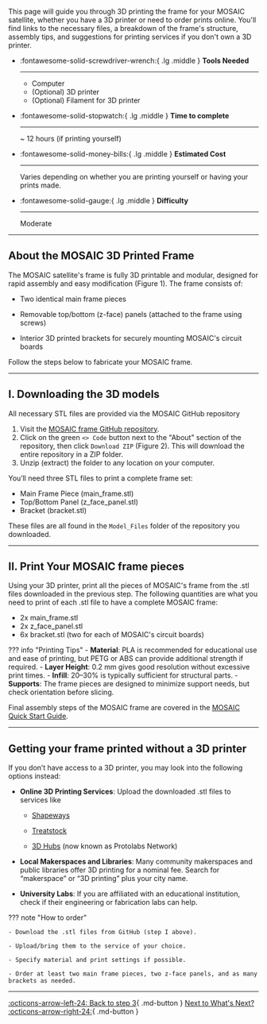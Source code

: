 This page will guide you through 3D printing the frame for your MOSAIC satellite, whether you have a 3D printer or need to order prints online. You'll find links to the necessary files, a breakdown of the frame's structure, assembly tips, and suggestions for printing services if you don't own a 3D printer.

<div class="grid cards" markdown>

-   :fontawesome-solid-screwdriver-wrench:{ .lg .middle } __Tools Needed__

    ---

    - Computer 
    - (Optional) 3D printer
    - (Optional) Filament for 3D printer

-   :fontawesome-solid-stopwatch:{ .lg .middle } __Time to complete__

    ---

    ~ 12 hours (if printing yourself)

-   :fontawesome-solid-money-bills:{ .lg .middle } __Estimated Cost__

    ---

    Varies depending on whether you are printing yourself or having your prints made.

-   :fontawesome-solid-gauge:{ .lg .middle } __Difficulty__

    ---

    Moderate

</div>

---

## About the MOSAIC 3D Printed Frame

The MOSAIC satellite's frame is fully 3D printable and modular, designed for rapid assembly and easy modification (Figure 1). The frame consists of:

- Two identical main frame pieces

- Removable top/bottom (z-face) panels (attached to the frame using screws)

- Interior 3D printed brackets for securely mounting MOSAIC's circuit boards

Follow the steps below to fabricate your MOSAIC frame.

---

## I. Downloading the 3D models

All necessary STL files are provided via the MOSAIC GitHub repository

1. Visit the [MOSAIC frame GitHub repository](https://github.com/MOSAIC-Satellite/frame/tree/main).
2. Click on the green `<> Code` button next to the "About" section of the repository, then click `Download ZIP` (Figure 2). This will download the entire repository in a ZIP folder.
3. Unzip (extract) the folder to any location on your computer. 

You’ll need three STL files to print a complete frame set:

- Main Frame Piece (main_frame.stl)
- Top/Bottom Panel (z_face_panel.stl)
- Bracket (bracket.stl)

These files are all found in the `Model_Files` folder of the repository you downloaded.

---

## II. Print Your MOSAIC frame pieces

Using your 3D printer, print all the pieces of MOSAIC's frame from the .stl files downloaded in the previous step. The following quantities are what you need to print of each .stl file to have a complete MOSAIC frame:

- 2x main_frame.stl
- 2x z_face_panel.stl
- 6x bracket.stl (two for each of MOSAIC's circuit boards)

??? info "Printing Tips"
    - **Material**: PLA is recommended for educational use and ease of printing, but PETG or ABS can provide additional strength if required.
    - **Layer Height**: 0.2 mm gives good resolution without excessive print times.
    - **Infill**: 20–30% is typically sufficient for structural parts.
    - **Supports**: The frame pieces are designed to minimize support needs, but check orientation before slicing.

Final assembly steps of the MOSAIC frame are covered in the [MOSAIC Quick Start Guide](https://www.mosaicsat.org/quick_start/mosaic_quick_start/).

---

## Getting your frame printed without a 3D printer

If you don’t have access to a 3D printer, you may look into the following options instead:

- **Online 3D Printing Services**: Upload the downloaded .stl files to services like

    - [Shapeways](https://www.shapeways.com/)

    - [Treatstock](https://www.treatstock.com/)

    - [3D Hubs](https://www.hubs.com/) (now known as Protolabs Network)

- **Local Makerspaces and Libraries**: Many community makerspaces and public libraries offer 3D printing for a nominal fee. Search for “makerspace” or “3D printing” plus your city name.

- **University Labs**: If you are affiliated with an educational institution, check if their engineering or fabrication labs can help.

??? note "How to order"
    
    - Download the .stl files from GitHub (step I above).

    - Upload/bring them to the service of your choice.

    - Specify material and print settings if possible.

    - Order at least two main frame pieces, two z-face panels, and as many brackets as needed.

---

[:octicons-arrow-left-24: Back to step 3](https://www.mosaicsat.org/getting_mosaic/self_assemble/assemble_boards/){ .md-button } [Next to What's Next? :octicons-arrow-right-24:](https://www.mosaicsat.org/getting_mosaic/self_assemble/whats_next/){ .md-button }